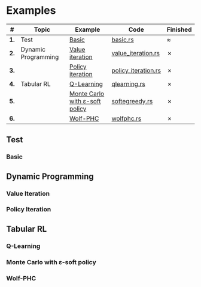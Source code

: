 # Examples

| #      | Topic               | Example                               | Code                                                | Finished |
|--------|---------------------|---------------------------------------|-----------------------------------------------------|----------|
| **1.** | Test                | [Basic](#basic)                       | [basic.rs](basic.rs)                       | ≈        |
| **2.** | Dynamic Programming | [Value iteration](#value-iteration)   | [value_iteration.rs](value_iteration.rs)   | ✗        |
| **3.** |                     | [Policy iteration](#policy-iteration) | [policy_iteration.rs](policy_iteration.rs) | ✗        |
| **4.** | Tabular RL          | [Q-Learning](#q-learning)             | [qlearning.rs](qlearning.rs)               | ✗        |
| **5.** |                     | [Monte Carlo with ε-soft policy](#monte-carlo-with-ε-soft-policy)    | [softegreedy.rs](softegreedy.rs)           | ✗        |
| **6.** |                     | [Wolf-PHC](#wolf-phc)                 | [wolfphc.rs](wolfphc.rs)                   | ✗        |

## Test

### Basic

## Dynamic Programming

### Value Iteration

### Policy Iteration

## Tabular RL

### Q-Learning

### Monte Carlo with ε-soft policy

### Wolf-PHC
